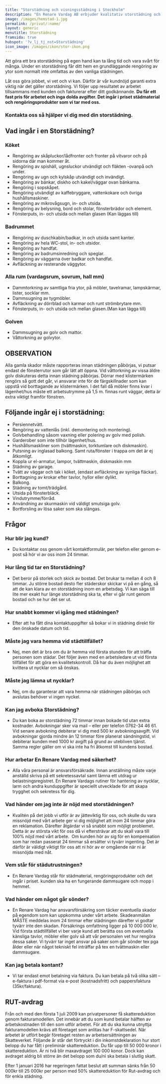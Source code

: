 ```yaml
---
title: "Storstädning och visningsstädning i Stockholm"
description: "En Renare Vardag AB erbjuder kvalitativ storstädning och visningsstädning till privatpersoner i Storstockholm till ett rimligt priset."
image: /images/hemstad-1.jpg
permalink: /privat/:name/
layout: generic
menutitle: Storstädning
framsida: true
hubspot: '?v_lj_tj_nst=Storstädning'
icon_image: /images/ikon/stor-ikon.png
---
```


Att g&ouml;ra ett bra storst&auml;dning p&aring; egen hand kan ta l&aring;ng tid och vara sv&aring;rt f&ouml;r m&aring;nga. Under en storst&auml;dning f&aring;r ditt hem en grundl&auml;ggande reng&ouml;ring av ytor som normalt inte omfattas av den vanliga st&auml;dningen.

L&aring;t oss g&ouml;ra jobbet, vi vet och vi kan. D&auml;rf&ouml;r &auml;r v&aring;r kundn&ouml;jd garanti extra viktig n&auml;r det g&auml;ller storst&auml;dning. Vi f&ouml;ljer upp resultatet av arbetet tillsammans med kunden och fakturerar efter ditt godk&auml;nnande. **Du f&aring;r ett fast pris f&ouml;r arbetet och inga dolda avgifter. Det ing&aring;r i priset st&auml;dmaterial och reng&ouml;ringsprodukter som vi tar med oss.**

### Kontakta oss s&aring; hj&auml;lper vi dig med din storst&auml;dning.

## Vad ing&aring;r i en Storst&auml;dning?

### K&ouml;ket

* Reng&ouml;ring av sk&aring;pluckor/l&aring;dfronter och fronter p&aring; vitvaror och p&aring; sidorna d&auml;r man kommer &aring;t.
* Reng&ouml;ring av spish&auml;ll, ugnsluckor utv&auml;ndigt och fl&auml;kten -ovanp&aring; och under.
* Reng&ouml;ring av ugn och kylsk&aring;p utv&auml;ndigt och inv&auml;ndigt.
* Reng&ouml;ring av b&auml;nkar, diskho och kakel/v&auml;ggar ovan b&auml;nkarna.
* Reng&ouml;ring i sopsk&aring;pet.
* Reng&ouml;ring utv&auml;ndigt av kaffebryggare, vattenkokare och &ouml;vriga hush&aring;llsmaskiner.
* Reng&ouml;ring av mikrov&aring;gsugn, in- och utsida.
* Reng&ouml;ring av belysning, bord och stolar, f&ouml;nsterbr&auml;dor och element.
* F&ouml;nsterputs, in- och utsida och mellan glasen (Kan l&auml;ggas till)

### Badrummet

* Reng&ouml;ring av duschkabin/badkar, in och utsida samt kanter.
* Reng&ouml;ring av hela WC-stol, in- och utsidor.
* Reng&ouml;ring av handfat.
* Reng&ouml;ring av badrumsinredning och speglar.
* Reng&ouml;ring av v&auml;ggarna &ouml;ver badkar och handfat.
* Avfl&auml;ckning av resterande v&auml;ggytor.

### Alla rum (vardagsrum, sovrum, hall mm)

* Dammtorkning av samtliga fria ytor, p&aring; m&ouml;bler, tavelramar, lampsk&auml;rmar, lister, socklar mm.
* Dammsugning av tygm&ouml;bler.
* Avfl&auml;ckning av d&ouml;rrblad och karmar och runt str&ouml;mbrytare mm.
* F&ouml;nsterputs, in- och utsida och mellan glasen.(Man kan l&auml;gga till)

### Golven

* Dammsugning av golv och mattor.
* V&aring;ttorkning av golvytor.

## OBSERVATION

Alla gamla skador m&aring;ste rapporteras innan st&auml;dningen p&aring;b&ouml;rjas, vi putsar endast de f&ouml;nsterrutor som g&aring;r l&auml;tt att &ouml;ppna. Vid v&aring;ttorkning av vissa &auml;ldre golv diskuteras detta innan st&auml;dning p&aring;b&ouml;rjas. D&ouml;rrar med klisterm&auml;rken reng&ouml;rs s&aring; gott det g&aring;r, vi ansvarar inte f&ouml;r de f&auml;rgskillnader som kan uppst&aring; vid borttagande av klisterm&auml;rken. I det fall d&aring; m&ouml;bler finns kvar i l&auml;genhet/hus m&aring;ste ett arbetsutrymme p&aring; 1,5 m. finnas runt v&auml;ggar, detta &auml;r extra viktigt framf&ouml;r f&ouml;nstren.

## F&ouml;ljande ing&aring;r ej i storst&auml;dning:

* Persiennetv&auml;tt.
* Reng&ouml;ring av vattenl&aring;s (inkl. demontering och montering).
* Golvbehandling s&aring;som vaxning eller polering av golv med polish.
* Garderober som inte tillh&ouml;r l&auml;genhet/hus.
* Hush&aring;llsmaskliner som (tv&auml;ttmaskin, torktumlare och diskmaskin).
* Putsning av inglasad balkong. Samt ruta/f&ouml;nster i trappa om det &auml;r ej &aring;tkomligt.
* Koppla ur el-armatur, lampor, tv&auml;ttmaskin, diskmaskin mm
* St&auml;dning av garage.
* Tv&auml;tt av v&auml;ggar och tak i k&ouml;ket, (endast avfl&auml;ckning av synliga fl&auml;ckar).
* Borttagning av krokar efter tavlor, hyllor eller dylikt.
* Balkong.
* St&auml;dning av tomt/tr&auml;dg&aring;rd.
* Utsida p&aring; f&ouml;nsterbl&auml;ck.
* Vindutrymme/f&ouml;rr&aring;d.
* Anv&auml;ndning av skurmaskin vid v&auml;ldigt smutsiga golv.
* Bortforsling av l&ouml;sa saker som ska sl&auml;ngas.

## Fr&aring;gor

### Hur blir jag kund?

* Du kontaktar oss genom v&aring;rt kontaktformul&auml;r, per telefon eller genom e-post s&aring; h&ouml;r vi av oss inom 24 timmar.

### Hur l&aring;ng tid tar en Storst&auml;dning?

* Det beror p&aring; storlek och skick av bostad. Det brukar ta mellan 4 och 8 timmar. Ju st&ouml;rre bostad desto fler st&auml;derskor skickar vi p&aring; en g&aring;ng, s&aring; att de kan klara av en storst&auml;dning inom en arbetsdag. Vi kan s&auml;ga till lite mer exakt hur l&auml;nge storst&auml;dning ska ta, efter vi g&aring;r runt genom bostad och se hur det ser ut.

### Hur snabbt kommer vi ig&aring;ng med st&auml;dningen?

* Efter att ha f&aring;tt dina kontaktuppgifter s&aring; bokar vi in st&auml;dning direkt f&ouml;r den &ouml;nskade datum och tid.

### M&aring;ste jag vara hemma vid st&auml;dtillf&auml;llet?

* Nej, men det &auml;r bra om du &auml;r hemma vid f&ouml;rsta stunden f&ouml;r att tr&auml;ffa personen som st&auml;dar. Det f&ouml;ljer &auml;ven med en arbetsledare ut vid f&ouml;rsta tillf&auml;llet f&ouml;r att g&ouml;ra en kvalitetskontroll. D&aring; har du &auml;ven m&ouml;jlighet att kvittera ut nycklar om s&aring; &ouml;nskas.

### M&aring;ste jag l&auml;mna ut nycklar?

* Nej, om du garanterar att vara hemma n&auml;r st&auml;dningen p&aring;b&ouml;rjas och avslutas beh&ouml;ver vi ingen nyckel.

### Kan jag avboka Storst&auml;dning?

* Du kan boka av storst&auml;dning 72 timmar innan bokade tid utan extra kostnader. Avbokningar sker via mail – eller per telefon 0762-34 46 61. Vid senare avbokning debiterar vi dig med 500 kr avbokningsavgift. Vid avbokningar gjorda mindre &auml;n 12 timmar f&ouml;re planerat s&auml;ndningstid, vi debiterar kunden med 1000 kr avgift p&aring; grund av utebliven tj&auml;nst. Samma regler g&auml;ller om vi ska inte ha fri &aring;tkomst till kundens bostad.

### Hur arbetar En Renare Vardag med s&auml;kerhet?

* Alla v&aring;ra personal &auml;r ansvarsf&ouml;rs&auml;krade. Innan anst&auml;llning m&aring;ste varje anst&auml;lld skriva p&aring; ett sekretessavtal samt l&auml;mna ett utdrag ur belastningsregistret. En Renare Vardags rutiner f&ouml;r hantering av nycklar, larm och andra kunduppgifter &auml;r speciellt utvecklade f&ouml;r att skapa trygghet och sekretess f&ouml;r dig.

### Vad h&auml;nder om jag inte &auml;r n&ouml;jd med storst&auml;dningen?

* Kvalit&eacute;n p&aring; det jobb vi utf&ouml;r &auml;r av j&auml;tteviktig f&ouml;r oss, och skulle du vara missn&ouml;jd med v&aring;rt arbete ger vi dig m&ouml;jlighet att inom 24 timmar g&ouml;ra en reklamation. D&auml;refter &aring;tg&auml;rdar vi s&aring; snabbt som m&ouml;jligt problemet. Detta &auml;r av st&ouml;rsta vikt f&ouml;r oss d&aring; vi efterstr&auml;var att du skall vara till 100% n&ouml;jd med v&aring;rt arbete.   Om kunden h&ouml;r av sig f&ouml;r en kompensation som har redan passerat 24 timmar s&aring; ers&auml;tter vi tyv&auml;rr ingenting. Det &auml;r d&auml;rf&ouml;r &auml;r v&auml;ldigt viktigt f&ouml;r oss att ni h&ouml;r av er omg&aring;ende n&auml;r ni &auml;r missn&ouml;jda med n&aring;t.

### Vem st&aring;r f&ouml;r st&auml;dutrustningen?

* En Renare Vardag st&aring;r f&ouml;r st&auml;dmaterial, reng&ouml;ringsprodukter och det ing&aring;r i priset. kunden ska ha en fungerande dammsugare och mopp i hemmet.

### Vad h&auml;nder om n&aring;got g&aring;r s&ouml;nder?

* En Renare Vardag har ansvarsf&ouml;rs&auml;kring som t&auml;cker eventuella skador p&aring; egendom som kan uppkomma under v&aring;rt arbete. Skadeanm&auml;lan M&Aring;STE meddelas inom 24 timmar efter st&auml;dningen d&auml;refter vi godtar tyv&auml;rr inte den skadan. F&ouml;rs&auml;krings omfattning ligger p&aring; 10 000 000 kr. Vid f&ouml;rsta st&auml;dtillf&auml;llet vi ber varje kund att ber&auml;tta oss om eventuella k&auml;nsliga tavlor, m&ouml;bler eller golv s&aring; att v&aring;r personalen vet hur reng&ouml;ra dessa saker. Vi tyv&auml;rr tar inget ansvar p&aring; saker som g&aring;r s&ouml;nder tex pga &aring;lder eller n&auml;r n&aring;got tekniskt fel intr&auml;ffar p&aring; tex en tv&auml;ttmaskin eller dammsugare.

### Kan jag betala kontant?

* Vi tar endast emot betalning via faktura. Du kan betala p&aring; tv&aring; olika s&auml;tt – e-faktura i pdf-format via e-post (kostnadsfritt) och pappersfaktura (35kr/faktura).

## RUT-avdrag

Fr&aring;n och med den f&ouml;rsta 1 juli 2009 kan privatpersoner f&aring; skattereduktion genom fakturamodellen. Det inneb&auml;r att du som kund betalar h&auml;lften av arbetskostnaden till den som utf&ouml;r arbetet. F&ouml;r att du ska kunna utnyttja fakturamodellen kr&auml;vs att f&ouml;retaget som anlitas har F-skattsedel. N&auml;r arbetet &auml;r utf&ouml;rt beg&auml;r f&ouml;retaget resten av arbetsers&auml;ttningen av Skatteverket. F&ouml;ljande &aring;r st&aring;r det f&ouml;rtryckt i din inkomstdeklaration hur stort belopp du har f&aring;tt i prelimin&auml;r skattereduktion. Du f&aring;r upp till 50 000 kronor i skattereduktion. &Auml;r ni tv&aring; blir maxavdraget 100 000 konor. Dock kan avdraget aldrig bli st&ouml;rre &auml;n det belopp som du/ni ska betala i slutlig skatt.

Efter 1 januari 2016 har regeringen fattat beslut att summan s&auml;nks fr&aring;n 50 000kr till 25 000kr per person med 50% skattereduktion f&ouml;r Rut-avdrag och f&ouml;r enkla st&auml;dning.
